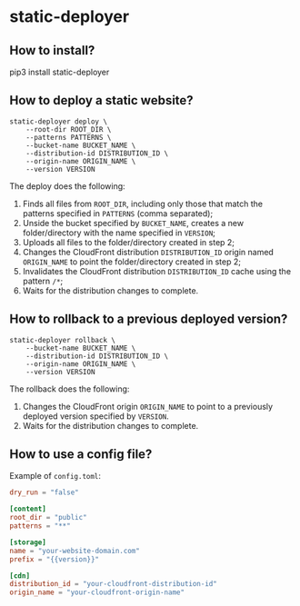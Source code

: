 # static-deployer

## How to install?

pip3 install static-deployer

## How to deploy a static website?

    static-deployer deploy \
        --root-dir ROOT_DIR \
        --patterns PATTERNS \
        --bucket-name BUCKET_NAME \
        --distribution-id DISTRIBUTION_ID \
        --origin-name ORIGIN_NAME \
        --version VERSION

The deploy does the following:

1. Finds all files from `ROOT_DIR`, including only those that match the patterns specified in `PATTERNS` (comma separated);
2. Unside the bucket specified by `BUCKET_NAME`, creates a new folder/directory with the name specified in `VERSION`;
3. Uploads all files to the folder/directory created in step 2;
4. Changes the CloudFront distribution `DISTRIBUTION_ID` origin named `ORIGIN_NAME` to point the folder/directory created in step 2;
4. Invalidates the CloudFront distribution `DISTRIBUTION_ID` cache using the pattern `/*`;
5. Waits for the distribution changes to complete.

## How to rollback to a previous deployed version?

    static-deployer rollback \
        --bucket-name BUCKET_NAME \
        --distribution-id DISTRIBUTION_ID \
        --origin-name ORIGIN_NAME \
        --version VERSION

The rollback does the following:
1. Changes the CloudFront origin `ORIGIN_NAME` to point to a previously deployed version specified by `VERSION`.
2. Waits for the distribution changes to complete.

## How to use a config file?

Example of `config.toml`:

```toml
dry_run = "false"

[content]
root_dir = "public"
patterns = "**"

[storage]
name = "your-website-domain.com"
prefix = "{{version}}"

[cdn]
distribution_id = "your-cloudfront-distribution-id"
origin_name = "your-cloudfront-origin-name"
```

